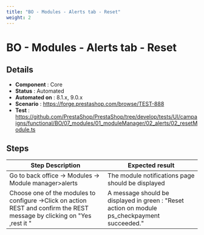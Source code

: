 ```yaml
---
title: "BO - Modules - Alerts tab - Reset"
weight: 2
---
```


# BO - Modules - Alerts tab - Reset
## Details
* **Component** : Core
* **Status** : Automated
* **Automated on** : 8.1.x, 9.0.x
* **Scenario** : https://forge.prestashop.com/browse/TEST-888
* **Test** : https://github.com/PrestaShop/PrestaShop/tree/develop/tests/UI/campaigns/functional/BO/07_modules/01_moduleManager/02_alerts/02_resetModule.ts

## Steps
| Step Description | Expected result |
| ----- | ----- |
| Go to back office -> Modules -> Module manager>alerts | The module notifications page should be displayed |
| Choose one of the modules to configure ->Click on action REST and confirm the REST  message by clicking on "Yes ,rest it " | A message should be displayed in green : "Reset action on module ps_checkpayment succeeded." |